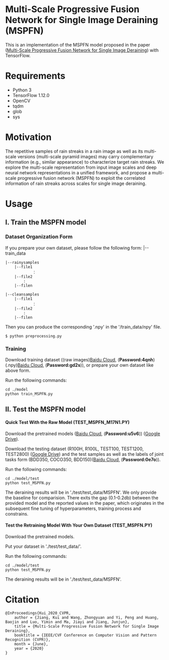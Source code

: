 # Multi-Scale Progressive Fusion Network for Single Image Deraining (MSPFN)

This is an implementation of the MSPFN model proposed in the paper
([Multi-Scale Progressive Fusion Network for Single Image Deraining](https://arxiv.org/abs/2003.10985))
with TensorFlow.

# Requirements

- Python 3
- TensorFlow 1.12.0
- OpenCV
- tqdm
- glob
- sys

# Motivation

The repetitive samples of rain streaks in a rain image as well as its multi-scale versions 
(multi-scale pyramid images) may carry complementary information (e.g., similar appearance) 
to characterize target rain streaks. We explore the multi-scale representation 
from input image scales and deep neural network representations in a unified framework, 
and propose a multi-scale progressive fusion network (MSPFN) 
to exploit the correlated information of rain streaks across scales for single image deraining.

# Usage

## I. Train the MSPFN model

### Dataset Organization Form

If you prepare your own dataset, please follow the following form:
|--train_data  

    |--rainysamples  
        |--file1
                ：  
        |--file2
            :
        |--filen
        
    |--cleansamples
        |--file1
                ：  
        |--file2
            :
        |--filen
Then you can produce the corresponding '.npy' in the '/train_data/npy' file.
```
$ python preprocessing.py
```

### Training
Download training dataset ((raw images)[Baidu Cloud](https://pan.baidu.com/s/1usedYAf3gYOgAJJUDlrwWg), (**Password:4qnh**) (.npy)[Baidu Cloud](https://pan.baidu.com/s/1hOmO-xrZ2I6sI4lXiqhStA), (**Password:gd2s**)), or prepare your own dataset like above form.

Run the following commands:
```
cd ./model
python train_MSPFN.py 
```

## II. Test the MSPFN model 

#### Quick Test With the Raw Model (TEST_MSPFN_M17N1.PY)
Download the pretrained models ([Baidu Cloud](https://pan.baidu.com/s/1vfYbkbygiR4fC1I6eNcpmQ), (**Password:u5v6**)) ([Google Drive](https://drive.google.com/file/d/1nrjZtNs6AJYvfHi9TeCVTs50E57Fxgsc/view?usp=sharing)).

Download the testing dataset (R100H, R100L, TEST100, TEST1200, TEST2800) ([Google Drive](https://drive.google.com/file/d/1H6kigSTD0mucIoXOhpXZn3UqYytpS4TX/view?usp=sharing)) and the test samples as well as the labels of joint tasks form (BDD350, COCO350, BDD150)([Baidu Cloud](https://pan.baidu.com/s/1xA4kgSyi9vZxVAeGRvc1tw), (**Password:0e7o**)).

Run the following commands:
```
cd ./model/test
python test_MSPFN.py
```
The deraining results will be in './test/test_data/MSPFN'. We only provide the baseline for comparision. 
There exits the gap (0.1-0.2db) between the provided model and the reported values in the paper, which originates in the subsequent fine tuning of hyperparameters, training process and constrains.

####  Test the Retraining Model With Your Own Dataset (TEST_MSPFN.PY)
Download the pretrained models.

Put your dataset in './test/test_data/'.

Run the following commands:
```
cd ./model/test
python test_MSPFN.py
```
The deraining results will be in './test/test_data/MSPFN'.



# Citation
```
@InProceedings{Kui_2020_CVPR,
	author = {Jiang, Kui and Wang, Zhongyuan and Yi, Peng and Huang, Baojin and Luo, Yimin and Ma, Jiayi and Jiang, Junjun},
	title = {Multi-Scale Progressive Fusion Network for Single Image Deraining},
	booktitle = {IEEE/CVF Conference on Computer Vision and Pattern Recognition (CVPR)},
	month = {June},
	year = {2020}
}
```
